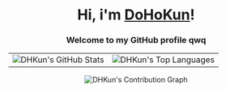 <h1 align="center">Hi, i'm <a href="https://dhkun.github.io">DoHoKun</a>!</h1>

<h3 align="center">Welcome to my GitHub profile qwq</h3>

<div align="center">
  <table>
    <tr>
      <td valign="top"><img src="https://github-readme-stats.vercel.app/api?username=DHKun&theme=github&hide_border=true" alt="DHKun's GitHub Stats" /></td>
      <td valign="top"><img src="https://github-readme-stats.vercel.app/api/top-langs/?username=DHKun&theme=github&hide_border=true&layout=compact" alt="DHKun's Top Languages" /></td>
    </tr>
  </table>
  <img src="https://github-readme-activity-graph.vercel.app/graph?username=DHKun&theme=github&hide_border=true" alt="DHKun's Contribution Graph" />
</div>

<!--
**DHKun/DHKun** is a ✨ _special_ ✨ repository because its `README.md` (this file) appears on your GitHub profile.

Here are some ideas to get you started:

- 🔭 I’m currently working on ...
- 🌱 I’m currently learning ...
- 👯 I’m looking to collaborate on ...
- 🤔 I’m looking for help with ...
- 💬 Ask me about ...
- 📫 How to reach me: ...
- 😄 Pronouns: ...
- ⚡ Fun fact: ...
-->
